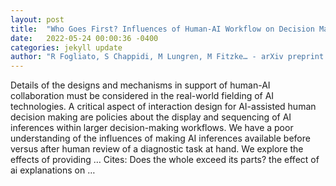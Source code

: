 ```yaml
---
layout: post
title:  "Who Goes First? Influences of Human-AI Workflow on Decision Making in Clinical Imaging"
date:   2022-05-24 00:00:36 -0400
categories: jekyll update
author: "R Fogliato, S Chappidi, M Lungren, M Fitzke… - arXiv preprint arXiv …, 2022"
---
```

Details of the designs and mechanisms in support of human-AI collaboration must be considered in the real-world fielding of AI technologies. A critical aspect of interaction design for AI-assisted human decision making are policies about the display and sequencing of AI inferences within larger decision-making workflows. We have a poor understanding of the influences of making AI inferences available before versus after human review of a diagnostic task at hand. We explore the effects of providing … Cites: ‪Does the whole exceed its parts? the effect of ai explanations on …‬